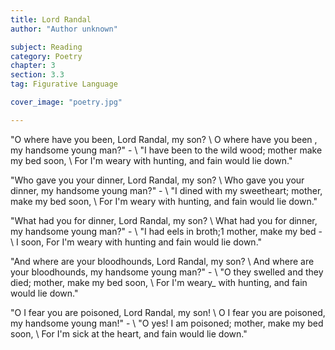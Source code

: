 ```yaml
---
title: Lord Randal
author: "Author unknown"

subject: Reading
category: Poetry
chapter: 3
section: 3.3
tag: Figurative Language

cover_image: "poetry.jpg"

---
```

"O where have you been, Lord Randal, my son? \\
O where have you been , my handsome young man?" - \\
"I have been to the wild wood; mother make my bed soon, \\
For I'm weary with hunting, and fain would lie down."

"Who gave you your dinner, Lord Randal, my son? \\
Who gave you your dinner, my handsome young man?" - \\
"I dined with my sweetheart; mother, make my bed soon, \\
For I'm weary with hunting, and fain would lie down."

"What had you for dinner, Lord Randal, my son? \\
What had you for dinner, my handsome young man?" - \\
"I had eels in broth;1 mother, make my bed - \\
I soon, For I'm weary with hunting and fain would lie down."

"And where are your bloodhounds, Lord Randal, my son? \\
And where are your bloodhounds, my handsome young man?" - \\
"O they swelled and they died; mother, make my bed soon, \\
For I'm weary_ with hunting, and fain would lie down."

"O I fear you are poisoned, Lord Randal, my son! \\
O I fear you are poisoned, my handsome young man!" - \\
"O yes! I am poisoned; mother, make my bed soon, \\
For I'm sick at the heart, and fain would lie down."
